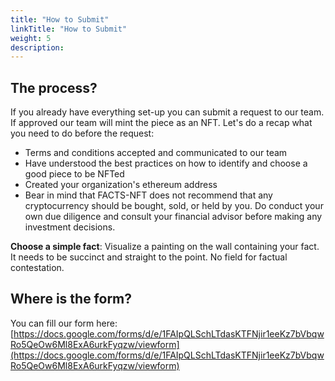 ```yaml
---
title: "How to Submit"
linkTitle: "How to Submit"
weight: 5
description:
---
```


## The process?

If you already have everything set-up you can submit a request to our team. If approved our team will mint the piece as an NFT. Let's do a recap what you need to do before the request:

- Terms and conditions accepted and communicated to our team
- Have understood the best practices on how to identify and choose a good piece to be NFTed
- Created your organization's ethereum address
- Bear in mind that FACTS-NFT does not recommend that any cryptocurrency should be bought, sold, or held by you. Do conduct your own due diligence and consult your financial advisor before making any investment decisions.

**Choose a simple fact**: Visualize a painting on the wall containing your fact. It needs to be succinct and straight to the point. No field for factual contestation. 

## Where is the form?

You can fill our form here: [https://docs.google.com/forms/d/e/1FAIpQLSchLTdasKTFNjir1eeKz7bVbqwRo5QeOw6Ml8ExA6urkFyqzw/viewform](https://docs.google.com/forms/d/e/1FAIpQLSchLTdasKTFNjir1eeKz7bVbqwRo5QeOw6Ml8ExA6urkFyqzw/viewform)
